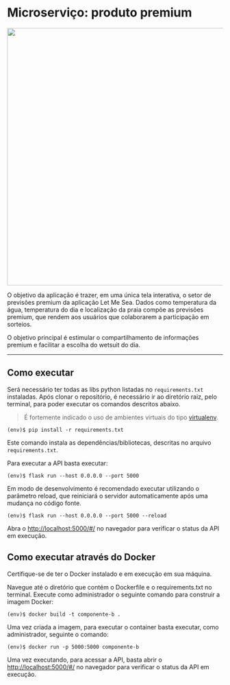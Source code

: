 # Microserviço: produto premium

<p float="left">

 <img src="https://user-images.githubusercontent.com/59067501/267109015-98556724-6c57-4212-9d5f-36a9a0b20426.jpg" width="600" />

O objetivo da aplicação é trazer, em uma única tela interativa, o setor de previsões premium da aplicação Let Me Sea. Dados como temperatura da água, temperatura do dia e localização da praia compõe as previsões premium, que rendem aos usuários que colaborarem a participação em sorteios.

O objetivo principal é estimular o compartilhamento de informações premium e facilitar a escolha do wetsuit do dia. 

---
## Como executar 


Será necessário ter todas as libs python listadas no `requirements.txt` instaladas.
Após clonar o repositório, é necessário ir ao diretório raiz, pelo terminal, para poder executar os comandos descritos abaixo.

> É fortemente indicado o uso de ambientes virtuais do tipo [virtualenv](https://virtualenv.pypa.io/en/latest/installation.html).

```
(env)$ pip install -r requirements.txt
```

Este comando instala as dependências/bibliotecas, descritas no arquivo `requirements.txt`.

Para executar a API  basta executar:

```
(env)$ flask run --host 0.0.0.0 --port 5000
```

Em modo de desenvolvimento é recomendado executar utilizando o parâmetro reload, que reiniciará o servidor
automaticamente após uma mudança no código fonte. 

```
(env)$ flask run --host 0.0.0.0 --port 5000 --reload
```

Abra o [http://localhost:5000/#/](http://localhost:5000/#/) no navegador para verificar o status da API em execução.

## Como executar através do Docker


Certifique-se de ter o Docker instalado e em execução em sua máquina.

Navegue até o diretório que contém o Dockerfile e o requirements.txt no terminal. Execute como administrador o seguinte comando para construir a imagem Docker:

```
(env)$ docker build -t componente-b .
```

Uma vez criada a imagem, para executar o container basta executar, como administrador, seguinte o comando:

```
(env)$ docker run -p 5000:5000 componente-b
```

Uma vez executando, para acessar a API, basta abrir o [http://localhost:5000/#/](http://localhost:5002/#/) no navegador para verificar o status da API em execução.
